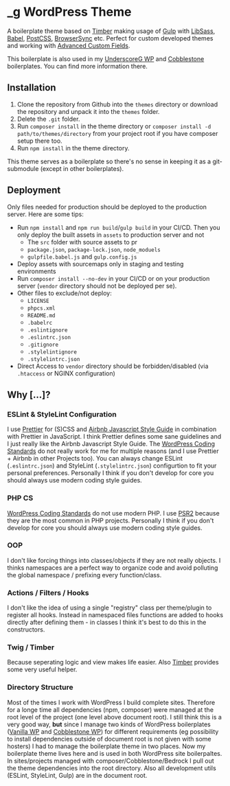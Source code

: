 # \_g WordPress Theme

A boilerplate theme based on [Timber](https://github.com/timber/timber) making usage of [Gulp](http://gulpjs.com/) with [LibSass](http://sass-lang.com/), [Babel](https://babeljs.io/), [PostCSS](https://github.com/postcss/postcss), [BrowserSync](https://www.browsersync.io/) etc. Perfect for custom developed themes and working with [Advanced Custom Fields](https://www.advancedcustomfields.com/).

This boilerplate is also used in my [UnderscoreG WP](https://github.com/gaambo/underscoreg-wp) and [Cobblestone](https://github.com/gaambo/cobblestone-wp) boilerplates. You can find more information there.

## Installation

1. Clone the repository from Github into the `themes` directory or download the repository and unpack it into the `themes` folder.
2. Delete the `.git` folder.
3. Run `composer install` in the theme directory or `composer install -d path/to/themes/directory` from your project root if you have composer setup there too.
4. Run `npm install` in the theme directory.

This theme serves as a boilerplate so there's no sense in keeping it as a git-submodule (except in other boilerplates).

## Deployment

Only files needed for production should be deployed to the production server. Here are some tips:

- Run `npm install` and `npm run build`/`gulp build` in your CI/CD. Then you only deploy the built assets in `assets` to production server and not
  - The `src` folder with source assets to pr
  - `package.json`, `package-lock.json`, `node_moduels`
  - `gulpfile.babel.js` and `gulp.config.js`
- Deploy assets with sourcemaps only in staging and testing environments
- Run `composer install --no-dev` in your CI/CD or on your production server (`vendor` directory should not be deployed per se).
- Other files to exclude/not deploy:
  - `LICENSE`
  - `phpcs.xml`
  - `README.md`
  - `.babelrc`
  - `.eslintignore`
  - `.eslintrc.json`
  - `.gitignore`
  - `.stylelintignore`
  - `.stylelintrc.json`
- Direct Access to `vendor` directory should be forbidden/disabled (via `.htaccess` or NGINX configuration)

## Why [...]?

### ESLint & StyleLint Configuration

I use [Prettier](https://prettier.io/) for (S)CSS and [Airbnb Javascript Style Guide](https://github.com/airbnb/javascript) in combination with Prettier in JavaScript. I think Prettier defines some sane guidelines and I just really like the Airbnb Javascript Style Guide. The [WordPress Coding Standards](https://make.wordpress.org/core/handbook/best-practices/coding-standards/javascript/) do not really work for me for multiple reasons (and I use Prettier + Airbnb in other Projects too). You can always change ESLint (`.eslintrc.json`) and StyleLint (`.stylelintrc.json`) configurtion to fit your personal preferences.
Personally I think if you don't develop for core you should always use modern coding style guides.

### PHP CS

[WordPress Coding Standards](https://make.wordpress.org/core/handbook/best-practices/coding-standards/php/) do not use modern PHP. I use [PSR2](https://www.php-fig.org/psr/psr-2/) because they are the most common in PHP projects.
Personally I think if you don't develop for core you should always use modern coding style guides.

### OOP

I don't like forcing things into classes/objects if they are not really objects. I thinks namespaces are a perfect way to organize code and avoid polluting the global namespace / prefixing every function/class.

### Actions / Filters / Hooks

I don't like the idea of using a single "registry" class per theme/plugin to register all hooks. Instead in namespaced files functions are added to hooks directly after defining them - in classes I think it's best to do this in the constructors.

### Twig / Timber

Because seperating logic and view makes life easier. Also [Timber](https://github.com/timber/timber) provides some very useful helper.

### Directory Structure

Most of the times I work with WordPress I build complete sites. Therefore for a longe time all dependencies (npm, composer) were managed at the root level of the project (one level above document root). I still think this is a very good way, **but** since I manage two kinds of WordPress boilerplates ([Vanilla WP](https://github.com/gaambo/vanilla-wp) and [Cobblestone WP](https://github.com/gaambo/cobblestone-wp)) for different requirements (eg possibility to install dependencies outside of document root is not given with some hosters) I had to manage the boilerplate theme in two places. Now my boilerplate theme lives here and is used in both WordPress site boilerpaltes. In sites/projects managed with composer/Cobblestone/Bedrock I pull out the theme dependencies into the root directory. Also all development utils (ESLint, StyleLint, Gulp) are in the document root.
